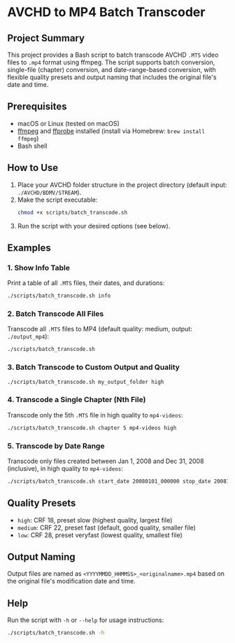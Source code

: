 # AVCHD to MP4 Batch Transcoder

## Project Summary
This project provides a Bash script to batch transcode AVCHD `.MTS` video files to `.mp4` format using ffmpeg. The script supports batch conversion, single-file (chapter) conversion, and date-range-based conversion, with flexible quality presets and output naming that includes the original file's date and time.

## Prerequisites
- macOS or Linux (tested on macOS)
- [ffmpeg](https://ffmpeg.org/) and [ffprobe](https://ffmpeg.org/ffprobe.html) installed (install via Homebrew: `brew install ffmpeg`)
- Bash shell

## How to Use
1. Place your AVCHD folder structure in the project directory (default input: `./AVCHD/BDMV/STREAM`).
2. Make the script executable:
   ```sh
   chmod +x scripts/batch_transcode.sh
   ```
3. Run the script with your desired options (see below).

## Examples
### 1. Show Info Table
Print a table of all `.MTS` files, their dates, and durations:
```sh
./scripts/batch_transcode.sh info
```

### 2. Batch Transcode All Files
Transcode all `.MTS` files to MP4 (default quality: medium, output: `./output_mp4`):
```sh
./scripts/batch_transcode.sh
```

### 3. Batch Transcode to Custom Output and Quality
```sh
./scripts/batch_transcode.sh my_output_folder high
```

### 4. Transcode a Single Chapter (Nth File)
Transcode only the 5th `.MTS` file in high quality to `mp4-videos`:
```sh
./scripts/batch_transcode.sh chapter 5 mp4-videos high
```

### 5. Transcode by Date Range
Transcode only files created between Jan 1, 2008 and Dec 31, 2008 (inclusive), in high quality to `mp4-videos`:
```sh
./scripts/batch_transcode.sh start_date 20080101_000000 stop_date 20081231_235959 mp4-videos high
```

## Quality Presets
- `high`: CRF 18, preset slow (highest quality, largest file)
- `medium`: CRF 22, preset fast (default, good quality, smaller file)
- `low`: CRF 28, preset veryfast (lowest quality, smallest file)

## Output Naming
Output files are named as `<YYYYMMDD_HHMMSS>_<originalname>.mp4` based on the original file's modification date and time.

## Help
Run the script with `-h` or `--help` for usage instructions:
```sh
./scripts/batch_transcode.sh -h
```
